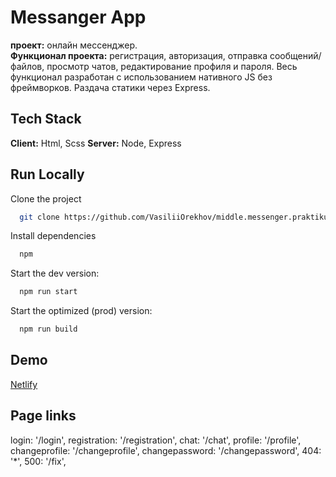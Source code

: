 # Messanger App

**проект:** онлайн мессенджер.  
**Функционал проекта:** регистрация, авторизация, отправка сообщений/файлов, просмотр чатов, редактирование профиля и пароля. Весь функционал разработан с использованием нативного JS без фреймворков. Раздача статики через Express.

## Tech Stack

**Client:** Html, Sсss
**Server:** Node, Express

## Run Locally

Clone the project

```bash
  git clone https://github.com/VasiliiOrekhov/middle.messenger.praktikum.yandex
```

Install dependencies

```bash
  npm
```

Start the dev version:

```bash
  npm run start
```

Start the optimized (prod) version:

```bash
  npm run build
```

## Demo

[Netlify]()

## Page links

login: '/login',
registration: '/registration',
chat: '/chat',
profile: '/profile',
changeprofile: '/changeprofile',
changepassword: '/changepassword',
404: '\*',
500: '/fix',
